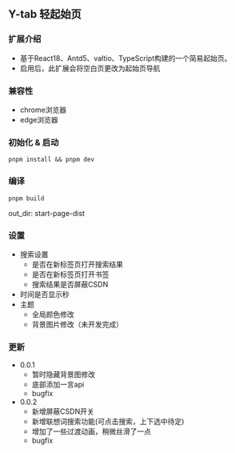 ## Y-tab 轻起始页

### 扩展介绍
 - 基于React18、Antd5、valtio、TypeScript构建的一个简易起始页。
 - 启用后，此扩展会将空白页更改为起始页导航

### 兼容性
 - chrome浏览器
 - edge浏览器

### 初始化 & 启动
```pnpm install && pnpm dev```

### 编译

```pnpm build```

out_dir: start-page-dist

### 设置
 - 搜索设置
   - 是否在新标签页打开搜索结果
   - 是否在新标签页打开书签
   - 搜索结果是否屏蔽CSDN
 - 时间是否显示秒
 - 主题
    - 全局颜色修改
    - 背景图片修改（未开发完成）


### 更新
 - 0.0.1
   - 暂时隐藏背景图修改
   - 底部添加一言api
   - bugfix
 - 0.0.2
   - 新增屏蔽CSDN开关
   - 新增联想词搜索功能(可点击搜索，上下选中待定)
   - 增加了一些过渡动画，稍微丝滑了一点
   - bugfix
